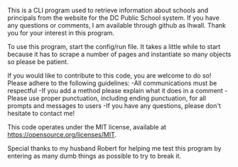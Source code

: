 This is a CLI program used to retrieve information about schools and principals from the website for the DC Public School system.  If you have any questions or comments, I am available through github as lhwall.  Thank you for your interest in this program.

To use this program, start the config/run file.  It takes a little while to start because it has to scrape a number of pages and instantiate so many objects so please be patient.

If you would like to contribute to this code, you are welcome to do so!  Please adhere to the following guidelines:
-All communications must be respectful
-If you add a method please explain what it does in a comment
-Please use proper punctuation, including ending punctuation, for all prompts and messages to users
-If you have any questions, please don't hesitate to contact me!

This code operates under the MIT license, available at https://opensource.org/licenses/MIT.

Special thanks to my husband Robert for helping me test this program by entering as many dumb things as possible to try to break it.
